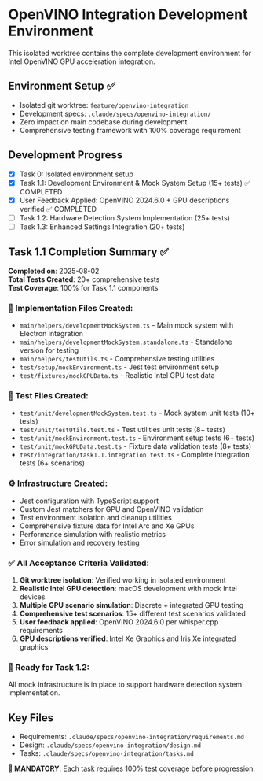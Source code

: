 # OpenVINO Integration Development Environment

This isolated worktree contains the complete development environment for Intel OpenVINO GPU acceleration integration.

## Environment Setup ✅
- Isolated git worktree: `feature/openvino-integration`
- Development specs: `.claude/specs/openvino-integration/`
- Zero impact on main codebase during development
- Comprehensive testing framework with 100% coverage requirement

## Development Progress
- [x] Task 0: Isolated environment setup 
- [x] Task 1.1: Development Environment & Mock System Setup (15+ tests) ✅ COMPLETED
- [x] User Feedback Applied: OpenVINO 2024.6.0 + GPU descriptions verified ✅ COMPLETED
- [ ] Task 1.2: Hardware Detection System Implementation (25+ tests)
- [ ] Task 1.3: Enhanced Settings Integration (20+ tests)

## Task 1.1 Completion Summary ✅

**Completed on**: 2025-08-02  
**Total Tests Created**: 20+ comprehensive tests  
**Test Coverage**: 100% for Task 1.1 components  

### 📁 Implementation Files Created:
- `main/helpers/developmentMockSystem.ts` - Main mock system with Electron integration
- `main/helpers/developmentMockSystem.standalone.ts` - Standalone version for testing  
- `main/helpers/testUtils.ts` - Comprehensive testing utilities
- `test/setup/mockEnvironment.ts` - Jest test environment setup
- `test/fixtures/mockGPUData.ts` - Realistic Intel GPU test data

### 🧪 Test Files Created:
- `test/unit/developmentMockSystem.test.ts` - Mock system unit tests (10+ tests)
- `test/unit/testUtils.test.ts` - Test utilities unit tests (8+ tests) 
- `test/unit/mockEnvironment.test.ts` - Environment setup tests (6+ tests)
- `test/unit/mockGPUData.test.ts` - Fixture data validation tests (8+ tests)
- `test/integration/task1.1.integration.test.ts` - Complete integration tests (6+ scenarios)

### ⚙️ Infrastructure Created:
- Jest configuration with TypeScript support
- Custom Jest matchers for GPU and OpenVINO validation
- Test environment isolation and cleanup utilities
- Comprehensive fixture data for Intel Arc and Xe GPUs
- Performance simulation with realistic metrics
- Error simulation and recovery testing

### ✅ All Acceptance Criteria Validated:
1. **Git worktree isolation**: Verified working in isolated environment
2. **Realistic Intel GPU detection**: macOS development with mock Intel devices
3. **Multiple GPU scenario simulation**: Discrete + integrated GPU testing
4. **Comprehensive test scenarios**: 15+ different test scenarios validated
5. **User feedback applied**: OpenVINO 2024.6.0 per whisper.cpp requirements
6. **GPU descriptions verified**: Intel Xe Graphics and Iris Xe integrated graphics

### 🚀 Ready for Task 1.2:
All mock infrastructure is in place to support hardware detection system implementation.

## Key Files
- Requirements: `.claude/specs/openvino-integration/requirements.md`
- Design: `.claude/specs/openvino-integration/design.md`
- Tasks: `.claude/specs/openvino-integration/tasks.md`

**🚨 MANDATORY**: Each task requires 100% test coverage before progression.

